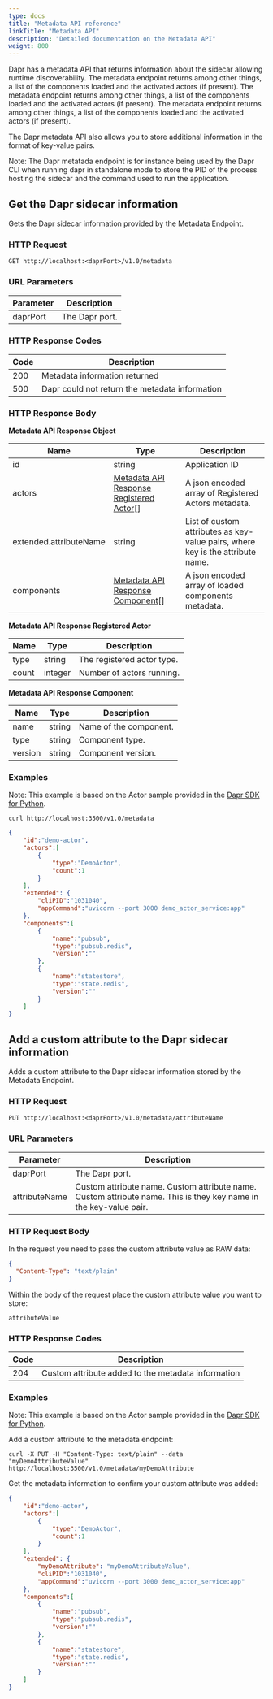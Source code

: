 ```yaml
---
type: docs
title: "Metadata API reference"
linkTitle: "Metadata API"
description: "Detailed documentation on the Metadata API"
weight: 800
---
```


Dapr has a metadata API that returns information about the sidecar allowing runtime discoverability. The metadata endpoint returns among other things, a list of the components loaded and the activated actors (if present). The metadata endpoint returns among other things, a list of the components loaded and the activated actors (if present). The metadata endpoint returns among other things, a list of the components loaded and the activated actors (if present).

The Dapr metadata API also allows you to store additional information in the format of key-value pairs.

Note: The Dapr metatada endpoint is for instance being used by the Dapr CLI when running dapr in standalone mode to store the PID of the process hosting the sidecar and the command used to run the application.

## Get the Dapr sidecar information

Gets the Dapr sidecar information provided by the Metadata Endpoint.

### HTTP Request

```http
GET http://localhost:<daprPort>/v1.0/metadata
```

### URL Parameters

| Parameter | Description    |
| --------- | -------------- |
| daprPort  | The Dapr port. |

### HTTP Response Codes

| Code | Description                                    |
| ---- | ---------------------------------------------- |
| 200  | Metadata information returned                  |
| 500  | Dapr could not return the metadata information |

### HTTP Response Body

**Metadata API Response Object**

| Name                   | Type                                                                  | Description                                                                    |
| ---------------------- | --------------------------------------------------------------------- | ------------------------------------------------------------------------------ |
| id                     | string                                                                | Application ID                                                                 |
| actors                 | [Metadata API Response Registered Actor](#metadataapiresponseactor)[] | A json encoded array of Registered Actors metadata.                            |
| extended.attributeName | string                                                                | List of custom attributes as key-value pairs, where key is the attribute name. |
| components             | [Metadata API Response Component](#metadataapiresponsecomponent)[]    | A json encoded array of loaded components metadata.                            |

<a id="metadataapiresponseactor"></a>**Metadata API Response Registered Actor**

| Name  | Type    | Description                |
| ----- | ------- | -------------------------- |
| type  | string  | The registered actor type. |
| count | integer | Number of actors running.  |

<a id="metadataapiresponsecomponent"></a>**Metadata API Response Component**

| Name    | Type   | Description            |
| ------- | ------ | ---------------------- |
| name    | string | Name of the component. |
| type    | string | Component type.        |
| version | string | Component version.     |

### Examples

Note: This example is based on the Actor sample provided in the [Dapr SDK for Python](https://github.com/dapr/python-sdk/tree/master/examples/demo_actor).

```shell
curl http://localhost:3500/v1.0/metadata
```

```json
{
    "id":"demo-actor",
    "actors":[
        {
            "type":"DemoActor",
            "count":1
        }
    ],
    "extended": {
        "cliPID":"1031040",
        "appCommand":"uvicorn --port 3000 demo_actor_service:app"
    },
    "components":[
        {
            "name":"pubsub",
            "type":"pubsub.redis",
            "version":""
        },
        {
            "name":"statestore",
            "type":"state.redis",
            "version":""
        }
    ]
}
```

## Add a custom attribute to the Dapr sidecar information

Adds a custom attribute to the Dapr sidecar information stored by the Metadata Endpoint.

### HTTP Request

```http
PUT http://localhost:<daprPort>/v1.0/metadata/attributeName
```

### URL Parameters

| Parameter     | Description                                                                                                       |
| ------------- | ----------------------------------------------------------------------------------------------------------------- |
| daprPort      | The Dapr port.                                                                                                    |
| attributeName | Custom attribute name. Custom attribute name. Custom attribute name. This is they key name in the key-value pair. |

### HTTP Request Body

In the request you need to pass the custom attribute value as RAW data:

```json
{
  "Content-Type": "text/plain"
}
```

Within the body of the request place the custom attribute value you want to store:

```
attributeValue
```

### HTTP Response Codes

| Code | Description                                        |
| ---- | -------------------------------------------------- |
| 204  | Custom attribute added to the metadata information |

### Examples

Note: This example is based on the Actor sample provided in the [Dapr SDK for Python](https://github.com/dapr/python-sdk/tree/master/examples/demo_actor).

Add a custom attribute to the metadata endpoint:

```shell
curl -X PUT -H "Content-Type: text/plain" --data "myDemoAttributeValue" http://localhost:3500/v1.0/metadata/myDemoAttribute 
```

Get the metadata information to confirm your custom attribute was added:

```json
{
    "id":"demo-actor",
    "actors":[
        {
            "type":"DemoActor",
            "count":1
        }
    ],
    "extended": {
        "myDemoAttribute": "myDemoAttributeValue",
        "cliPID":"1031040",
        "appCommand":"uvicorn --port 3000 demo_actor_service:app"
    },
    "components":[
        {
            "name":"pubsub",
            "type":"pubsub.redis",
            "version":""
        },
        {
            "name":"statestore",
            "type":"state.redis",
            "version":""
        }
    ]
}
```



